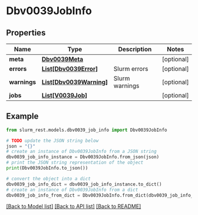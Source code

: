 # Dbv0039JobInfo


## Properties

Name | Type | Description | Notes
------------ | ------------- | ------------- | -------------
**meta** | [**Dbv0039Meta**](Dbv0039Meta.md) |  | [optional] 
**errors** | [**List[Dbv0039Error]**](Dbv0039Error.md) | Slurm errors | [optional] 
**warnings** | [**List[Dbv0039Warning]**](Dbv0039Warning.md) | Slurm warnings | [optional] 
**jobs** | [**List[V0039Job]**](V0039Job.md) |  | [optional] 

## Example

```python
from slurm_rest.models.dbv0039_job_info import Dbv0039JobInfo

# TODO update the JSON string below
json = "{}"
# create an instance of Dbv0039JobInfo from a JSON string
dbv0039_job_info_instance = Dbv0039JobInfo.from_json(json)
# print the JSON string representation of the object
print(Dbv0039JobInfo.to_json())

# convert the object into a dict
dbv0039_job_info_dict = dbv0039_job_info_instance.to_dict()
# create an instance of Dbv0039JobInfo from a dict
dbv0039_job_info_from_dict = Dbv0039JobInfo.from_dict(dbv0039_job_info_dict)
```
[[Back to Model list]](../README.md#documentation-for-models) [[Back to API list]](../README.md#documentation-for-api-endpoints) [[Back to README]](../README.md)


